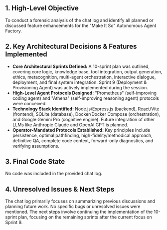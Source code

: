 ## 1. High-Level Objective ##

To conduct a forensic analysis of the chat log and identify all planned or discussed feature enhancements for the "Make It So" Autonomous Agent Factory.

## 2. Key Architectural Decisions & Features Implemented ##

* **Core Architectural Sprints Defined:** A 10-sprint plan was outlined, covering core logic, knowledge base, tool integration, output generation, ethics, metacognition, multi-agent orchestration, interactive dialogue, deployment, and final system integration.  Sprint 9 (Deployment & Provisioning Agent) was actively implemented during the session.
* **High-Level Agent Protocols Designed:** "Prometheus" (self-improving coding agent) and "Athena" (self-improving reasoning agent) protocols were conceived.
* **Technology Stack Identified:** Node.js/Express.js (backend), React/Vite (frontend), SQLite (database), Docker/Docker Compose (orchestration), and Google Gemini Pro (cognitive engine).  Future integration of other LLMs like Anthropic Claude and OpenAI GPT is planned.
* **Operator-Mandated Protocols Established:**  Key principles include persistence, optimal pathfinding, high-fidelity/methodical approach, definitive QA, complete code context, forward-only diagnostics, and verifying assumptions.

## 3. Final Code State ##

No code was included in the provided chat log.

## 4. Unresolved Issues & Next Steps ##

The chat log primarily focuses on summarizing previous discussions and planning future work. No specific bugs or unresolved issues were mentioned. The next steps involve continuing the implementation of the 10-sprint plan, focusing on the remaining sprints after the current focus on Sprint 9.
